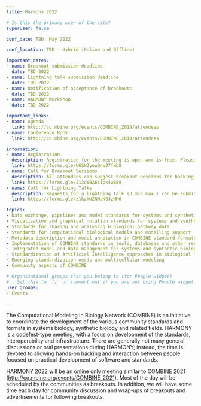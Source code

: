 ```yaml
---
title: Harmony 2022

# Is this the primary user of the site?
superuser: false

conf_date: TBD, May 2022

conf_location: TBD - Hybrid (Online and Offline)

important_dates:
- name: Breakout submission deadline
  date: TBD 2022
- name: Lightning talk submission deadline
  date: TBD 2022
- name: Notification of acceptance of breakouts
  date: TBD 2022
- name: HARMONY Workshop
  date: TBD 2022

important_links:
- name: Agenda
  link: http://co.mbine.org/events/COMBINE_2019/attendees
- name: Conference Book
  link: http://co.mbine.org/events/COMBINE_2019/attendees

information:
- name: Registration
  description: Registration for the meeting is open and is free. Please register at the link below as soon as possible. This will help us plan the schedule and match your interests to the timing of the breakouts, etc. Note, only registered attendees will be sent information related to video conferencing links, etc.
  link: https://forms.gle/U6SHJyowQnwJ7fmb8
- name: Call for Breakout Sessions
  description: All attendees can suggest breakout sessions for hacking and/or detailed discussions of certain aspects of one or several of the COMBINE standard(s), metadata and semantic annotations (format-specific or overarching), application and implementations of the COMBINE standards, or any other topic relevant for the COMBINE community. The topics for those breakout sessions, and the time slots which would suit their communities can be submitted at the link below. Note, breakout session organisers will be responsible for creating and hosting their own online sessions.
  link: https://forms.gle/J13diBX6iipx4w8E9
- name: Call for Lightning Talks
  description: Requests for a lightning talk (3 min max.) can be submitted via the form below. Please use several forms if you want to submit abstracts on different topics. The submission deadline is outlined above. Talks will take place during the community session.
  link: https://forms.gle/z1kzkN2NNaN9JzMM6

topics:
- Data exchange, pipelines and model standards for systems and synthetic biology
- Visualization and graphical notation standards for systems and synthetic biology
- Standards for sharing and analysing biological pathway data
- Standards for computational biological models and modelling support
- Metadata description and model annotation in COMBINE standard formats
- Implementation of COMBINE standards in tools, databases and other resources
- Integrated model and data management for systems and synthetic biology
- Standardization of Artificial Intelligence approaches in biological modelling
- Emerging standardization needs and multicellular modeling
- Community aspects of COMBINE

# Organizational groups that you belong to (for People widget)
#   Set this to `[]` or comment out if you are not using People widget.
user_groups:
- Events

---
```

The Computational Modeling in Biology Network (COMBINE) is an initiative to coordinate the development of the various community standards and formats in systems biology, synthetic biology and related fields. HARMONY is a codefest-type meeting, with a focus on development of the standards, interoperability and infrastructure. There are generally not many general discussions or oral presentations during HARMONY; instead, the time is devoted to allowing hands-on hacking and interaction between people focused on practical development of software and standards.

HARMONY 2022 will be an online only meeting similar to COMBINE 2021 (http://co.mbine.org/events/COMBINE_2021). Most of the day will be scheduled by the communities as breakouts. In addition, we will have some time each day for community discussion and wrap-ups of breakouts and advertisements for following breakouts.